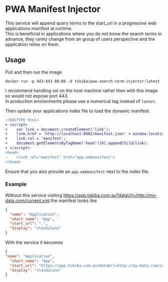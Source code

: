# PWA Manifest Injector

This service will append query terms to the start_url in a progressive web applications manifest at runtime.  
This is beneficial in applications where you do not know the search terms in advance, they rarely change from an group of users perspective and the application relies on them.

## Usage

Pull and then run the image

```shell
docker run -p 443:443 80:80 -d tskiba/pwa-search-term-injector:latest
```

I recommend handling ssl on the host machine rather then with this image so would not expose port 443.  
In production environments please use a numerical tag instead of `latest`.

Then update your applications index file to load the dynamic manifest.

```diff
<!DOCTYPE html>
+ <script>
+    var link = document.createElement('link');
+    link.href = 'http://localhost:8082/manifest.json' + window.location.search;
+    link.rel = 'manifest';
+    document.getElementsByTagName('head')[0].appendChild(link);
+ </script>
<head>
-    <link rel="manifest" href="app.webmanifest">
</head>
```

Ensure that you also provide an `app.webmanifest` next to the index file.

### Example

Without this service visiting https://app.tskiba.com.au?dataUrl=http://my-data.com/current.xml the manifest looks like

```json
{
  "name": "Application",
  "short_name": "App",
  "start_url": ".",
  "display": "standalone"
}
```

With the service it becomes

```json
{
"name": "Application",
  "short_name": "App",
  "start_url": "https://app.tskiba.com.au?dataUrl=http://my-data.com/current.xml",
  "display": "standalone"
}
```
